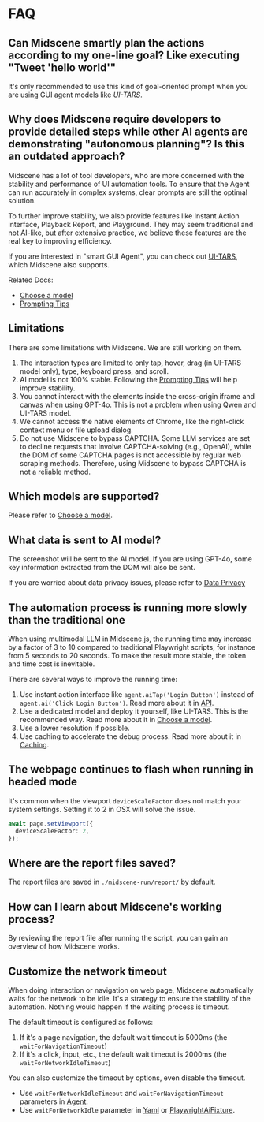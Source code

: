 # FAQ

## Can Midscene smartly plan the actions according to my one-line goal? Like executing "Tweet 'hello world'"

It's only recommended to use this kind of goal-oriented prompt when you are using GUI agent models like *UI-TARS*.

## Why does Midscene require developers to provide detailed steps while other AI agents are demonstrating "autonomous planning"? Is this an outdated approach?

Midscene has a lot of tool developers, who are more concerned with the stability and performance of UI automation tools. To ensure that the Agent can run accurately in complex systems, clear prompts are still the optimal solution.

To further improve stability, we also provide features like Instant Action interface, Playback Report, and Playground. They may seem traditional and not AI-like, but after extensive practice, we believe these features are the real key to improving efficiency.

If you are interested in "smart GUI Agent", you can check out [UI-TARS](https://github.com/bytedance/ui-tars), which Midscene also supports.

Related Docs: 
* [Choose a model](./choose-a-model)
* [Prompting Tips](./prompting-tips)

## Limitations

There are some limitations with Midscene. We are still working on them.

1. The interaction types are limited to only tap, hover, drag (in UI-TARS model only), type, keyboard press, and scroll.
2. AI model is not 100% stable. Following the [Prompting Tips](./prompting-tips) will help improve stability.
3. You cannot interact with the elements inside the cross-origin iframe and canvas when using GPT-4o. This is not a problem when using Qwen and UI-TARS model.
4. We cannot access the native elements of Chrome, like the right-click context menu or file upload dialog.
5. Do not use Midscene to bypass CAPTCHA. Some LLM services are set to decline requests that involve CAPTCHA-solving (e.g., OpenAI), while the DOM of some CAPTCHA pages is not accessible by regular web scraping methods. Therefore, using Midscene to bypass CAPTCHA is not a reliable method.

## Which models are supported?

Please refer to [Choose a model](./choose-a-model).

## What data is sent to AI model?

The screenshot will be sent to the AI model. If you are using GPT-4o, some key information extracted from the DOM will also be sent.

⁠If you are worried about data privacy issues, please refer to [Data Privacy](./data-privacy)

## The automation process is running more slowly than the traditional one

When using multimodal LLM in Midscene.js, the running time may increase by a factor of 3 to 10 compared to traditional Playwright scripts, for instance from 5 seconds to 20 seconds. To make the result more stable, the token and time cost is inevitable.

There are several ways to improve the running time:
1. Use instant action interface like `agent.aiTap('Login Button')` instead of `agent.ai('Click Login Button')`. Read more about it in [API](./API).
2. Use a dedicated model and deploy it yourself, like UI-TARS. This is the recommended way. Read more about it in [Choose a model](./choose-a-model).
3. Use a lower resolution if possible.
4. Use caching to accelerate the debug process. Read more about it in [Caching](./caching).

## The webpage continues to flash when running in headed mode

It's common when the viewport `deviceScaleFactor` does not match your system settings. Setting it to 2 in OSX will solve the issue.

```typescript
await page.setViewport({
  deviceScaleFactor: 2,
});
```

## Where are the report files saved?

The report files are saved in `./midscene-run/report/` by default.

## How can I learn about Midscene's working process?

⁠By reviewing the report file after running the script, you can gain an overview of how Midscene works. 

## Customize the network timeout

When doing interaction or navigation on web page, Midscene automatically waits for the network to be idle. It's a strategy to ensure the stability of the automation. Nothing would happen if the waiting process is timeout. 

The default timeout is configured as follows:

1. If it's a page navigation, the default wait timeout is 5000ms (the `waitForNavigationTimeout`)
2. If it's a click, input, etc., the default wait timeout is 2000ms (the `waitForNetworkIdleTimeout`)

You can also customize the timeout by options, even disable the timeout.

- Use `waitForNetworkIdleTimeout` and `waitForNavigationTimeout` parameters in [Agent](/api.html#constructors).
- Use `waitForNetworkIdle` parameter in [Yaml](/automate-with-scripts-in-yaml.html#the-web-part) or [PlaywrightAiFixture](/integrate-with-playwright.html#step-2-extend-the-test-instance).